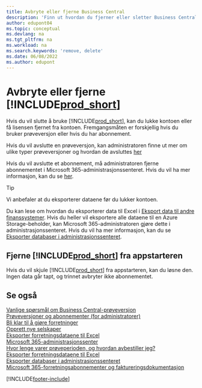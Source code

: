 ```yaml
---
title: Avbryte eller fjerne Business Central
description: 'Finn ut hvordan du fjerner eller sletter Business Central-opplevelsen hvis du har et prøveversjonsabonnement, eller hvis du har et betalt abonnement.'
author: edupont04
ms.topic: conceptual
ms.devlang: na
ms.tgt_pltfrm: na
ms.workload: na
ms.search.keywords: 'remove, delete'
ms.date: 06/08/2022
ms.author: edupont
---
```

# <a name="unsubscribe-or-remove-" />Avbryte eller fjerne [!INCLUDE[prod_short](includes/prod_short.md)]

Hvis du vil slutte å bruke [!INCLUDE[prod_short](includes/prod_short.md)], kan du lukke kontoen eller få lisensen fjernet fra kontoen. Fremgangsmåten er forskjellig hvis du bruker prøveversjon eller hvis du har abonnement.  

Hvis du vil avslutte en prøveversjon, kan administratoren finne ut mer om ulike typer prøveversjoner og hvordan de avsluttes [her](/dynamics365/business-central/dev-itpro/administration/trials-subscriptions)  

Hvis du vil avslutte et abonnement, må administratoren fjerne abonnementet i Microsoft 365-administrasjonssenteret. Hvis du vil ha mer informasjon, kan du se [her](/dynamics365/business-central/dev-itpro/administration/trials-subscriptions?#removing-a-subscription).  

> [!TIP]
> Vi anbefaler at du eksporterer dataene før du lukker kontoen.

Du kan lese om hvordan du eksporterer data til Excel i [Eksport data til andre finanssystemer](about-export-data.md#exporting-data-to-other-finance-systems). Hvis du heller vil eksportere alle dataene til en Azure Storage-beholder, kan Microsoft 365-administratoren gjøre dette i administrasjonssenteret. Hvis du vil ha mer informasjon, kan du se [Eksporter databaser i administrasjonssenteret](/dynamics365/business-central/dev-itpro/administration/tenant-admin-center-database-export).  

## <a name="removing--from-your-app-launcher" />Fjerne [!INCLUDE[prod_short](includes/prod_short.md)] fra appstarteren

Hvis du vil skjule [!INCLUDE[prod_short](includes/prod_short.md)] fra appstarteren, kan du løsne den. Ingen data går tapt, og trinnet avbryter ikke abonnementet.  

## <a name="see-also" />Se også

[Vanlige spørsmål om Business Central-prøveversjon](trial-faq.md)  
[Prøveversjoner og abonnementer (for administratorer)](/dynamics365/business-central/dev-itpro/administration/trials-subscriptions)  
[Bli klar til å gjøre forretninger](ui-get-ready-business.md)  
[Opprett nye selskaper](about-new-company.md)  
[Eksporter forretningsdataene til Excel](about-export-data.md)  
[Microsoft 365-administrasjonssenter](https://admin.microsoft.com/)  
[Hvor lenge varer prøveperioden, og hvordan avbestiller jeg?](https://community.dynamics.com/business/b/financials/archive/2016/11/28/how-long-is-the-trial-period-and-how-do-i-cancel)  
[Eksporter forretningsdataene til Excel](about-export-data.md)  
[Eksporter databaser i administrasjonssenteret](/dynamics365/business-central/dev-itpro/administration/tenant-admin-center-database-export)  
[Microsoft 365-forretningsabonnementer og faktureringsdokumentasjon](/microsoft-365/commerce/)  

[!INCLUDE[footer-include](includes/footer-banner.md)]
